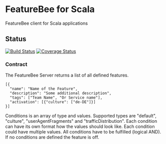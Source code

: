 # FeatureBee for Scala
FeatureBee client for Scala applications

## Status
[![Build Status](https://travis-ci.org/AutoScout24/featurebee-scala.svg)](https://travis-ci.org/AutoScout24/featurebee-scala)
[![Coverage Status](https://coveralls.io/repos/AutoScout24/featurebee-scala/badge.png?branch=master)](https://coveralls.io/r/AutoScout24/featurebee-scala?branch=master)

### Contract
The FeatureBee Server returns a list of all defined features.

    [{
      "name": "Name of the Feature",
      "description": "Some additional description",
      "tags": ["Team Name", "Or Service name"],
      "activation": [{"culture": ["de-DE"]}]
    }]

Conditions is an array of type and values. Supported types are "default", "culture", "userAgentFragments" and "trafficDistribution". 
Each condition can have its own format how the values should look like. Each condition could have multiple values. 
All conditions have to be fulfilled (logical AND). If no conditions are defined the feature is off.